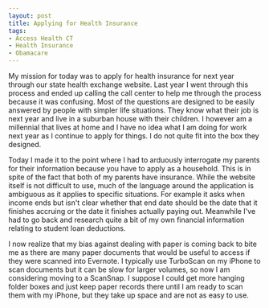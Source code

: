 ```yaml
---
layout: post
title: Applying for Health Insurance
tags: 
- Access Health CT
- Health Insurance
- Obamacare
---
```

My mission for today was to apply for health insurance for next year through our state health exchange website. Last year I went through this process and ended up calling the call center to help me through the process because it was confusing. Most of the questions are designed to be easily answered by people with simpler life situations. They know what their job is next year and live in a suburban house with their children. I however am a millennial that lives at home and I have no idea what I am doing for work next year as I continue to apply for things. I do not quite fit into the box they designed.

Today I made it to the point where I had to arduously interrogate my parents for their information because you have to apply as a household. This is in spite of the fact that both of my parents have insurance. While the website itself is not difficult to use, much of the language around the application is ambiguous as it applies to specific situations. For example it asks when income ends but isn't clear whether that end date should be the date that it finishes accruing or the date it finishes actually paying out. Meanwhile I've had to go back and research quite a bit of my own financial information relating to student loan deductions. 

I now realize that my bias against dealing with paper is coming back to bite me as there are many paper documents that would be useful to access if they were scanned into Evernote. I typically use TurboScan on my iPhone to scan documents but it can be slow for larger volumes, so now I am considering moving to a ScanSnap. I suppose I could get more hanging folder boxes and just keep paper records there until I am ready to scan them with my iPhone, but they take up space and are not as easy to use. 
